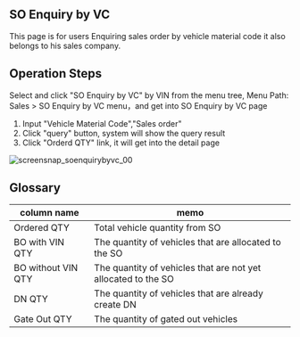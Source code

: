 ## SO Enquiry by VC

This page is for users Enquiring sales order by vehicle material code it also belongs to his sales company.


## Operation Steps
Select and click "SO Enquiry by VC" by VIN from the menu tree, Menu Path: Sales > SO Enquiry by VC menu，and get into SO Enquiry by VC page
1. Input "Vehicle Material Code","Sales order"
2. Click "query" button, system will show the query result
3. Click "Orderd QTY" link, it will get into the detail page

![screensnap_soenquirybyvc_00](https://github.com/grantpanda/gitbook_ArbeitBuch/raw/master/.gitbook/assets/screensnap_soenquirybyvc_00.jpg)


## Glossary
column name | memo
---|---
Ordered QTY | Total vehicle quantity from SO
BO with VIN QTY | The quantity of vehicles that are allocated to the SO
BO without VIN QTY | The quantity of vehicles that are not yet allocated to the SO
DN QTY | The quantity of vehicles that are already create DN
Gate Out QTY | The quantity of gated out vehicles
